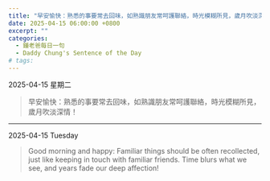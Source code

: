 ```yaml
---
title: "早安愉快：熟悉的事要常去回味，如熟識朋友常呵護聯絡，時光模糊所見，歲月吹淡深情！ <br> Good morning and happy: Familiar things should be often recollected, just like keeping in touch with familiar friends. Time blurs what we see, and years fade our deep affection!"
date: 2025-04-15 06:00:00 +0800
excerpt: ""
categories:
  - 鍾老爸每日一句
  - Daddy Chung's Sentence of the Day
# tags:
---
```


2025-04-15 星期二

> 早安愉快：熟悉的事要常去回味，如熟識朋友常呵護聯絡，時光模糊所見，歲月吹淡深情！

---

2025-04-15 Tuesday

> Good morning and happy: Familiar things should be often recollected, just like keeping in touch with familiar friends. Time blurs what we see, and years fade our deep affection!
